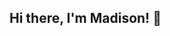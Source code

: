 ## Hi there, I'm Madison! 👋

<!--
**MadisonFernandez/MadisonFernandez** is a ✨ _special_ ✨ repository because its `README.md` (this file) appears on your GitHub profile.

<!--Get to know me:

- 🔭 I’m a WRTC major and Digital Studies Minor at James Madison University
- 🌱 I’m currently learning HTML language, data analysis techniques, and content management systems
- 👯 I’m looking to collaborate on digital content projects, research writing, and data-driven storytelling
- 🤔 I’m looking for help with improving my coding skills and building stronger technical projects
- 💬 Ask me about ...
- 📫 How to reach me: email me at madisonrae654@gmail.com, or visit my linkedin profile @madison-fernandez
- ⚡ Fun fact: I'm a photographer! I love landscape photography and group photoshoots
-->
